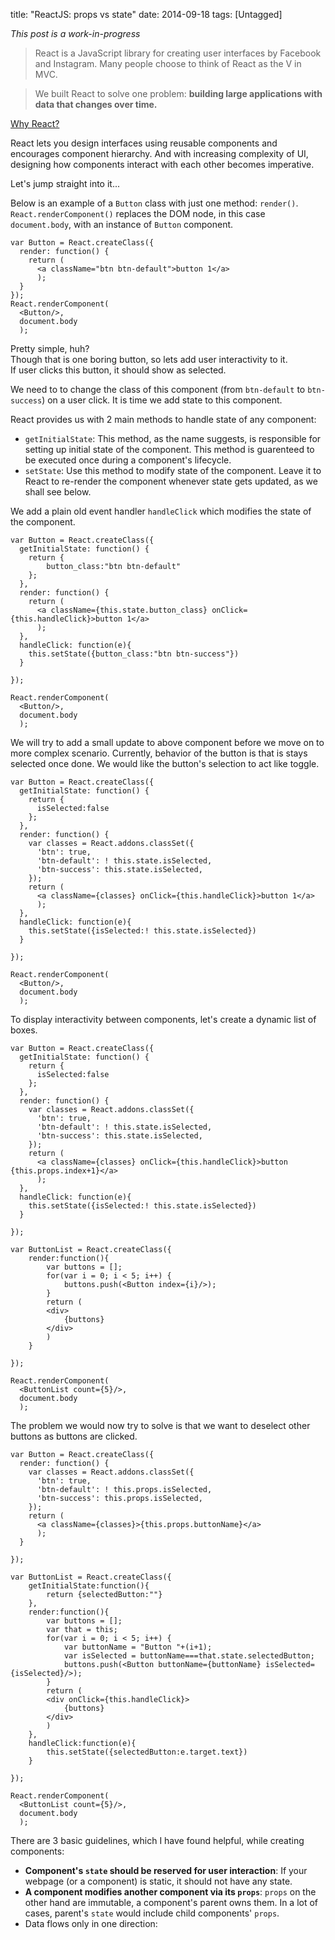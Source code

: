 title: "ReactJS: props vs state"
date: 2014-09-18
tags: [Untagged]

*This post is a work-in-progress*

> React is a JavaScript library for creating user interfaces by Facebook and Instagram. Many people choose to think of React as the V in MVC.

> We built React to solve one problem: **building large applications with data that changes over time.**

[Why React?](http://facebook.github.io/react/docs/why-react.html)

React lets you design interfaces using reusable components and encourages component hierarchy. And with increasing complexity of UI, designing how components interact with each other becomes imperative.

Let's jump straight into it...

Below is an example of a `Button` class with just one method: `render()`. `React.renderComponent()` replaces the DOM node, in this case `document.body`, with an instance of `Button` component.

    var Button = React.createClass({
      render: function() {
        return (
          <a className="btn btn-default">button 1</a>
          );
      }
    });
    React.renderComponent(
      <Button/>,
      document.body
      );

Pretty simple, huh?   
Though that is one boring button, so lets add user interactivity to it.   
If user clicks this button, it should show as selected.

We need to to change the class of this component (from `btn-default` to `btn-success`) on a user click. It is time we add state to this component.   

React provides us with 2 main methods to handle state of any component:

 * `getInitialState`: This method, as the name suggests, is responsible for setting up initial state of the component. This method is guarenteed to be executed once during a component's lifecycle.
 * `setState`: Use this method to modify state of the component. Leave it to React to re-render the component whenever state gets updated, as we shall see below.

We add a plain old event handler `handleClick` which modifies the state of the component.

    var Button = React.createClass({
      getInitialState: function() {
      	return {
      		button_class:"btn btn-default"
      	};
      },
      render: function() {
        return (
          <a className={this.state.button_class} onClick={this.handleClick}>button 1</a>
          );
      },
      handleClick: function(e){
      	this.setState({button_class:"btn btn-success"})
      }

    });

    React.renderComponent(
      <Button/>,
      document.body
      );

We will try to add a small update to above component before we move on to more complex scenario.
Currently, behavior of the button is that is stays selected once done. 
We would like the button's selection to act like toggle.


    var Button = React.createClass({
      getInitialState: function() {
        return {
          isSelected:false
        };
      },
      render: function() {
        var classes = React.addons.classSet({
          'btn': true,
          'btn-default': ! this.state.isSelected,
          'btn-success': this.state.isSelected,
        });
        return (
          <a className={classes} onClick={this.handleClick}>button 1</a>
          );
      },
      handleClick: function(e){
        this.setState({isSelected:! this.state.isSelected})
      }

    });

    React.renderComponent(
      <Button/>,
      document.body
      );

To display interactivity between components, let's create a dynamic list of boxes.

    var Button = React.createClass({
      getInitialState: function() {
        return {
          isSelected:false
        };
      },
      render: function() {
        var classes = React.addons.classSet({
          'btn': true,
          'btn-default': ! this.state.isSelected,
          'btn-success': this.state.isSelected,
        });
        return (
          <a className={classes} onClick={this.handleClick}>button {this.props.index+1}</a>
          );
      },
      handleClick: function(e){
        this.setState({isSelected:! this.state.isSelected})
      }

    });

    var ButtonList = React.createClass({
        render:function(){
            var buttons = [];
            for(var i = 0; i < 5; i++) {
                buttons.push(<Button index={i}/>);
            }
            return (
            <div>
                {buttons}
            </div>
            )        
        }

    });

    React.renderComponent(
      <ButtonList count={5}/>,
      document.body
      );


The problem we would now try to solve is that we want to deselect other buttons as buttons are clicked.

    var Button = React.createClass({
      render: function() {
        var classes = React.addons.classSet({
          'btn': true,
          'btn-default': ! this.props.isSelected,
          'btn-success': this.props.isSelected,
        });
        return (
          <a className={classes}>{this.props.buttonName}</a>
          );
      }

    });

    var ButtonList = React.createClass({
        getInitialState:function(){
            return {selectedButton:""}
        },
        render:function(){
            var buttons = [];
            var that = this;
            for(var i = 0; i < 5; i++) {
                var buttonName = "Button "+(i+1);
                var isSelected = buttonName===that.state.selectedButton;
                buttons.push(<Button buttonName={buttonName} isSelected={isSelected}/>);
            }
            return (
            <div onClick={this.handleClick}>
                {buttons}
            </div>
            )        
        },
        handleClick:function(e){
            this.setState({selectedButton:e.target.text})
        }

    });

    React.renderComponent(
      <ButtonList count={5}/>,
      document.body
      );

There are 3 basic guidelines, which I have found helpful, while creating components:

 * **Component's `state` should be reserved for user interaction**: If your webpage (or a component) is static, it should not have any state.
 * **A component modifies another component via its `props`**: `props` on the other hand are immutable, a component's parent owns them. In a lot of cases, parent's `state` would include child components' `props`.
 * Data flows only in one direction:

